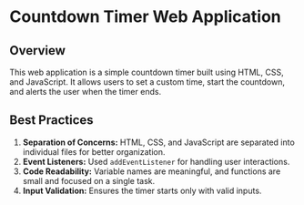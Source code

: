 # Countdown Timer Web Application

## Overview

This web application is a simple countdown timer built using HTML, CSS, and JavaScript. It allows users to set a custom time, start the countdown, and alerts the user when the timer ends.

## Best Practices

1. **Separation of Concerns:** HTML, CSS, and JavaScript are separated into individual files for better organization.
2. **Event Listeners:** Used `addEventListener` for handling user interactions.
3. **Code Readability:** Variable names are meaningful, and functions are small and focused on a single task.
4. **Input Validation:** Ensures the timer starts only with valid inputs.

